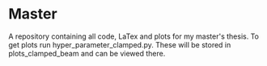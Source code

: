 # Master
A repository containing all code, LaTex and plots for my master's thesis. 
To get plots run hyper_parameter_clamped.py. These will be stored in plots_clamped_beam and can be viewed there. 
